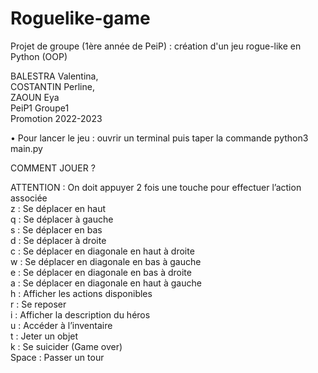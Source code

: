 # Roguelike-game
Projet de groupe (1ère année de PeiP) : création d'un jeu rogue-like en Python (OOP)


BALESTRA Valentina,  
COSTANTIN Perline,  
ZAOUN Eya  
PeiP1 Groupe1  
Promotion 2022-2023

•	Pour lancer le jeu : ouvrir un terminal puis taper la commande python3 main.py

COMMENT JOUER ?  

ATTENTION : On doit appuyer 2 fois une touche pour effectuer l’action associée  
z : Se déplacer en haut  
q : Se déplacer à gauche  
s : Se déplacer en bas  
d : Se déplacer à droite  
c : Se déplacer en diagonale en haut à droite  
w : Se déplacer en diagonale en bas à gauche  
e :  Se déplacer en diagonale en bas à droite  
a : Se déplacer en diagonale en haut à gauche  
h : Afficher les actions disponibles  
r : Se reposer  
i :  Afficher la description du héros  
u : Accéder à l’inventaire  
t : Jeter un objet  
k : Se suicider (Game over)  
Space : Passer un tour  

